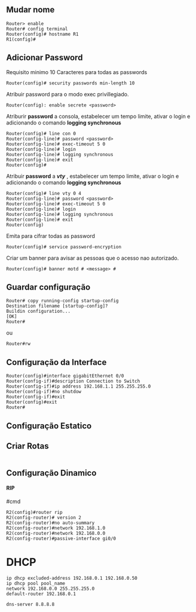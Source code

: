 
## Mudar nome
```
Router> enable
Router# config terminal
Router(config)# hostname R1
R1(config)#
```

## Adicionar Password
Requisito minimo 10 Caracteres para todas as passwords
```
Router(config)# security passwords min-length 10
```

Atribuir password para o modo exec privillegiado.
```
Router(config): enable secrete <password>
```

Atriburir <strong>password</strong> a consola, estabelecer um tempo limite, ativar o login e adicionando o comando <strong>logging synchronous</strong> 
```
Router(config)# line con 0
Router(config-line)# password <password>
Router(config-line)# exec-timeout 5 0 
Router(config-line)# login
Router(config-line)# logging synchronous
Router(config-line)# exit
Router(config)#
```

Atribuir <strong>password</strong> a <strong><i>vty</i></strong> , estabelecer um tempo limite, ativar o login e adicionando o  comando <strong>logging synchronous</strong>
```
Router(config)# line vty 0 4 
Router(config-line)# password <password>
Router(config-line)# exec-timeout 5 0 
Router(config-line)# login
Router(config-line)# logging synchronous
Router(config-line)# exit
Router(config)
```

Emita para cifrar todas as password
```
Router(config)# service password-encryption
```

Criar um banner para avisar as pessoas que o acesso nao autorizado.
```
Router(config)# banner motd # <message> #
```

## Guardar configuração 

```
Router# copy running-config startup-config
Destination filename [startup-config]?
Buildin configuration...
[OK]
Router#
```
ou 
```
Router#rw

```


## Configuração da Interface
```
Router(config)#interface gigabitEthernet 0/0
Router(config-if)#description Connection to Switch 
Router(config-if)#ip address 192.168.1.1 255.255.255.0
Router(config-if)#no shutdow
Router(config-if)#exit
Router(config)#exit
Router#
```


## Configuração Estatico

## Criar Rotas
```

```



## Configuração Dinamico
#### RIP
#cmd
```
R2(config)#router rip
R2(config-router)# version 2 
R2(config-router)#no auto-summary
R2(config-router)#network 192.168.1.0
R2(config-router)#network 192.168.0.0
R2(config-router)#passive-interface gi0/0
```


# DHCP
```
ip dhcp excluded-address 192.168.0.1 192.168.0.50
ip dhcp pool pool_name
network 192.168.0.0 255.255.255.0
default-router 192.168.0.1

dns-server 8.8.8.8
```
